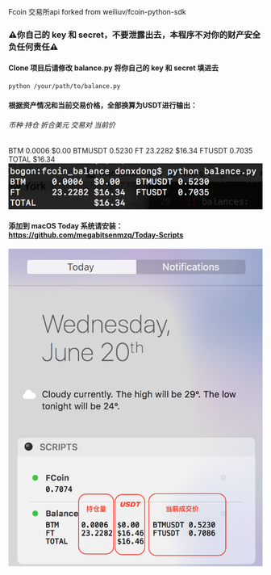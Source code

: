 Fcoin 交易所api forked from weiliuv/fcoin-python-sdk

### ⚠️你自己的 key 和 secret，不要泄露出去，本程序不对你的财产安全负任何责任⚠️

#### Clone 项目后请修改 balance.py 将你自己的 key 和 secret 填进去
```
python /your/path/to/balance.py
```

#### 根据资产情况和当前交易价格，全部换算为USDT进行输出：
###### 币种  持仓    折合美元  交易对  当前价
BTM	0.0006	$0.00	  BTMUSDT	 0.5230
FT	23.2282	$16.34	FTUSDT	 0.7035
TOTAL		    $16.34
![balance](balance.png)


#### 添加到 macOS Today 系统请安装：https://github.com/megabitsenmzq/Today-Scripts
![balance_today](balance_today.png)
